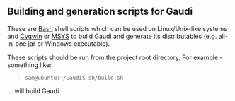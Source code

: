 Building and generation scripts for Gaudi
-----------------------------------------
These are [Bash](http://www.gnu.org/software/bash) shell scripts which can be used
on Linux/Unix-like systems and [Cygwin](http://www.cygwin.com) or [MSYS](http://www.mingw.org)
to build Gaudi and generate its distributables 
(e.g. all-in-one jar or Windows executable).

These scripts should be run from the project root directory.
For example - something like:

>`sam@ubuntu:~/Gaudi$ sh/build.sh`

... will build Gaudi.

